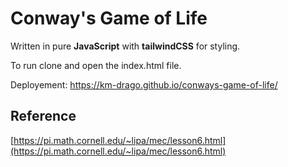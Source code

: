 # Conway's Game of Life

Written in pure **JavaScript** with **tailwindCSS** for styling.

To run clone and open the index.html file.

Deployement: https://km-drago.github.io/conways-game-of-life/

## Reference
[https://pi.math.cornell.edu/~lipa/mec/lesson6.html](https://pi.math.cornell.edu/~lipa/mec/lesson6.html)
